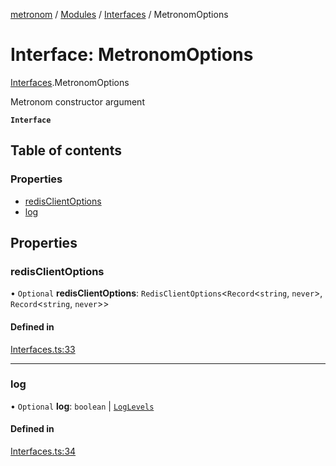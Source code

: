 [metronom](../README.md) / [Modules](../modules.md) / [Interfaces](../modules/Interfaces.md) / MetronomOptions

# Interface: MetronomOptions

[Interfaces](../modules/Interfaces.md).MetronomOptions

Metronom constructor argument

**`Interface`**

## Table of contents

### Properties

- [redisClientOptions](Interfaces.MetronomOptions.md#redisclientoptions)
- [log](Interfaces.MetronomOptions.md#log)

## Properties

### redisClientOptions

• `Optional` **redisClientOptions**: `RedisClientOptions`<`Record`<`string`, `never`\>, `Record`<`string`, `never`\>\>

#### Defined in

[Interfaces.ts:33](https://github.com/saracalihan/metronom/blob/b7ca806/lib/Interfaces.ts#L33)

___

### log

• `Optional` **log**: `boolean` \| [`LogLevels`](../enums/Enums.LogLevels.md)

#### Defined in

[Interfaces.ts:34](https://github.com/saracalihan/metronom/blob/b7ca806/lib/Interfaces.ts#L34)
